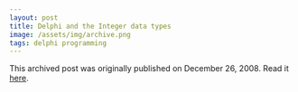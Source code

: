 ```yaml
---
layout: post
title: Delphi and the Integer data types
image: /assets/img/archive.png
tags: delphi programming
---
```

This archived post was originally published on December 26, 2008. Read it [here](/alex.ciobanu.org/index4579.html).
